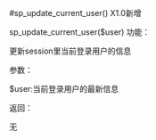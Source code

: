 #sp_update_current_user()
X1.0新增

sp_update_current_user($user)
功能：

更新session里当前登录用户的信息



参数：

$user:当前登录用户的最新信息



返回：

无
